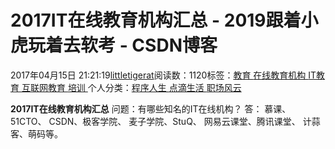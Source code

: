 
# 2017IT在线教育机构汇总 - 2019跟着小虎玩着去软考 - CSDN博客

2017年04月15日 21:21:19[littletigerat](https://me.csdn.net/littletigerat)阅读数：1120标签：[教育																](https://so.csdn.net/so/search/s.do?q=教育&t=blog)[在线教育机构																](https://so.csdn.net/so/search/s.do?q=在线教育机构&t=blog)[IT教育																](https://so.csdn.net/so/search/s.do?q=IT教育&t=blog)[互联网教育																](https://so.csdn.net/so/search/s.do?q=互联网教育&t=blog)[培训																](https://so.csdn.net/so/search/s.do?q=培训&t=blog)[
							](https://so.csdn.net/so/search/s.do?q=互联网教育&t=blog)[
																					](https://so.csdn.net/so/search/s.do?q=IT教育&t=blog)个人分类：[程序人生																](https://blog.csdn.net/littletigerat/article/category/779495)[点滴生活																](https://blog.csdn.net/littletigerat/article/category/666611)[职场风云																](https://blog.csdn.net/littletigerat/article/category/774453)[
							](https://blog.csdn.net/littletigerat/article/category/666611)
[
																								](https://blog.csdn.net/littletigerat/article/category/779495)

[
		](https://so.csdn.net/so/search/s.do?q=IT教育&t=blog)
[
	](https://so.csdn.net/so/search/s.do?q=在线教育机构&t=blog)
[
	](https://so.csdn.net/so/search/s.do?q=教育&t=blog)

**2017IT在线教育机构汇总**
问题：有哪些知名的IT在线机构？
答：
慕课、51CTO、
CSDN、极客学院、
麦子学院、StuQ、
网易云课堂、腾讯课堂、
计蒜客、萌码等。

[
](https://so.csdn.net/so/search/s.do?q=教育&t=blog)

